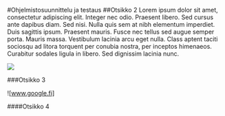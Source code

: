 #Ohjelmistosuunnittelu ja testaus
##Otsikko 2
Lorem ipsum dolor sit amet, consectetur adipiscing elit. Integer nec odio. Praesent libero. Sed cursus ante dapibus diam. Sed nisi. Nulla quis sem at nibh elementum imperdiet. Duis sagittis ipsum. Praesent mauris. Fusce nec tellus sed augue semper porta. Mauris massa. Vestibulum lacinia arcu eget nulla. Class aptent taciti sociosqu ad litora torquent per conubia nostra, per inceptos himenaeos. Curabitur sodales ligula in libero. Sed dignissim lacinia nunc.

![](http://www.flug.fi/sites/default/files/int_linux_final_big.jpg)

###Otsikko 3

![www.google.fi]

####Otsikko 4
